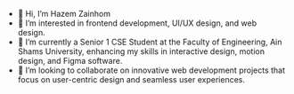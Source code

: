 - 👋 Hi, I’m Hazem Zainhom
- 👀 I’m interested in frontend development, UI/UX design, and web design.
- 🌱 I’m currently a Senior 1 CSE Student at the Faculty of Engineering, Ain Shams University, enhancing my skills in interactive design, motion design, and Figma software.
- 💞️ I’m looking to collaborate on innovative web development projects that focus on user-centric design and seamless user experiences.


